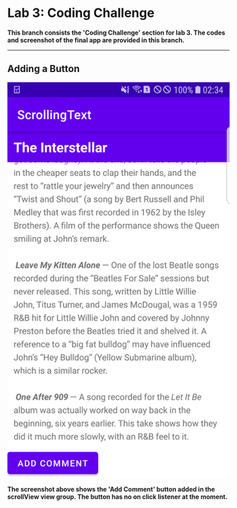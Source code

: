 # Lab 3: Coding Challenge

**This branch consists the 'Coding Challenge' section for lab 3. The codes and screenshot of the final app are provided in 
this branch.**

---

## Adding a Button

![Button](SS/CC.png)

**The screenshot above shows the 'Add Comment' button added in the scrollView view group. The button has no on click listener 
at the moment.**